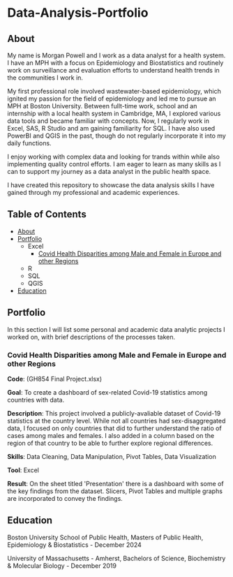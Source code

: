 # Data-Analysis-Portfolio

## About

My name is Morgan Powell and I work as a data analyst for a health system. I have an MPH with a focus on Epidemiology and Biostatistics and routinely work on surveillance and evaluation efforts to understand health trends in the communities I work in. 

My first professional role involved wastewater-based epidemiology, which ignited my passion for the field of epidemiology and led me to pursue an MPH at Boston University. Between fullt-time work, school and an internship with a local health system in Cambridge, MA, I explored various data tools and became familiar with concepts. Now, I regularly work in Excel, SAS, R Studio and am gaining familiarity for SQL. I have also used PowerBI and QGIS in the past, though do not regularly incorporate it into my daily functions. 

I enjoy working with complex data and looking for trands within while also implementing quality control efforts. I am eager to learn as many skills as I can to support my journey as a data analyst in the public health space. 

I have created this repository to showcase the data analysis skills I have gained through my professional and academic experiences.

## Table of Contents
- [About](https://github.com/mmpowell98/Data-Analysis-Portfolio/blob/main/README.md#about)
- [Portfolio](https://github.com/mmpowell98/Data-Analysis-Portfolio/blob/main/README.md#portfolio)
  - Excel
    - [Covid Health Disparities among Male and Female in Europe and other Regions](https://github.com/mmpowell98/Data-Analysis-Portfolio/blob/main/README.md#covid-health-disparities-among-male-and-female-in-europe-and-other-regions)
  - R
  - SQL
  - QGIS
 - [Education](https://github.com/mmpowell98/Data-Analysis-Portfolio/edit/main/README.md#education)


## Portfolio

In this section I will list some personal and academic data analytic projects I worked on, with brief descriptions of the processes taken. 

### Covid Health Disparities among Male and Female in Europe and other Regions
  **Code**: (GH854 Final Project.xlsx)

  **Goal**: To create a dashboard of sex-related Covid-19 statistics among countries with data.

  **Description**: This project involved a publicly-avaliable dataset of Covid-19 statistics at the country level. While not all countries had sex-disaggregated data, I focused on only countries that did to further understand the ratio of cases among males and females. I also added in a column based on the region of that country to be able to further explore regional differences.

  **Skills**: Data Cleaning, Data Manipulation, Pivot Tables, Data Visualization

  **Tool**: Excel

  **Result**: On the sheet titled 'Presentation' there is a dashboard with some of the key findings from the dataset. Slicers, Pivot Tables and multiple graphs are incorporated to convey the findings. 

## Education

Boston University School of Public Health, Masters of Public Health, Epidemiology & Biostatistics - December 2024

University of Massachusetts - Amherst, Bachelors of Science, Biochemistry & Molecular Biology - December 2019




